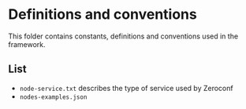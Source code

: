 # Definitions and conventions

This folder contains constants, definitions and conventions used in the framework.

## List

* `node-service.txt` describes the type of service used by Zeroconf
* `nodes-examples.json`